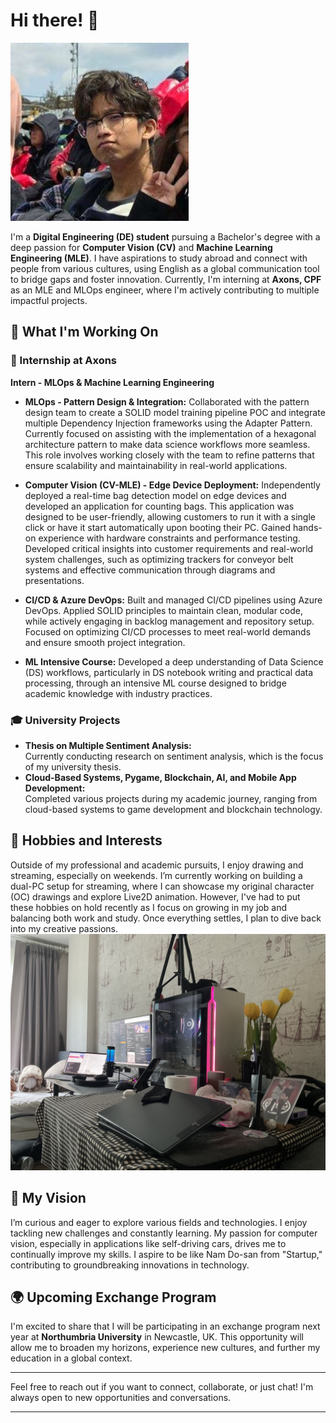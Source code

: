 # Hi there! 👋

![Profile Image](assets/profile1.jpg)

I'm a **Digital Engineering (DE) student** pursuing a Bachelor's degree with a deep passion for **Computer Vision (CV)** and **Machine Learning Engineering (MLE)**. I have aspirations to study abroad and connect with people from various cultures, using English as a global communication tool to bridge gaps and foster innovation. Currently, I'm interning at **Axons, CPF** as an MLE and MLOps engineer, where I'm actively contributing to multiple impactful projects.

## 🚀 What I'm Working On

### 🌟 Internship at Axons
**Intern - MLOps & Machine Learning Engineering**

- **MLOps - Pattern Design & Integration:** Collaborated with the pattern design team to create a SOLID model training pipeline POC and integrate multiple Dependency Injection frameworks using the Adapter Pattern. Currently focused on assisting with the implementation of a hexagonal architecture pattern to make data science workflows more seamless. This role involves working closely with the team to refine patterns that ensure scalability and maintainability in real-world applications.

- **Computer Vision (CV-MLE) - Edge Device Deployment:** Independently deployed a real-time bag detection model on edge devices and developed an application for counting bags. This application was designed to be user-friendly, allowing customers to run it with a single click or have it start automatically upon booting their PC. Gained hands-on experience with hardware constraints and performance testing. Developed critical insights into customer requirements and real-world system challenges, such as optimizing trackers for conveyor belt systems and effective communication through diagrams and presentations.

- **CI/CD & Azure DevOps:** Built and managed CI/CD pipelines using Azure DevOps. Applied SOLID principles to maintain clean, modular code, while actively engaging in backlog management and repository setup. Focused on optimizing CI/CD processes to meet real-world demands and ensure smooth project integration.

- **ML Intensive Course:** Developed a deep understanding of Data Science (DS) workflows, particularly in DS notebook writing and practical data processing, through an intensive ML course designed to bridge academic knowledge with industry practices.

### 🎓 University Projects
- **Thesis on Multiple Sentiment Analysis:**  
  Currently conducting research on sentiment analysis, which is the focus of my university thesis.
- **Cloud-Based Systems, Pygame, Blockchain, AI, and Mobile App Development:**  
  Completed various projects during my academic journey, ranging from cloud-based systems to game development and blockchain technology.

## 🎨 Hobbies and Interests
Outside of my professional and academic pursuits, I enjoy drawing and streaming, especially on weekends. I’m currently working on building a dual-PC setup for streaming, where I can showcase my original character (OC) drawings and explore Live2D animation. However, I've had to put these hobbies on hold recently as I focus on growing in my job and balancing both work and study. Once everything settles, I plan to dive back into my creative passions.
![PC Setup](assets/pc_setup.jpg)

## 🌱 My Vision
I’m curious and eager to explore various fields and technologies. I enjoy tackling new challenges and constantly learning. My passion for computer vision, especially in applications like self-driving cars, drives me to continually improve my skills. I aspire to be like Nam Do-san from "Startup," contributing to groundbreaking innovations in technology.

## 🌍 Upcoming Exchange Program
I'm excited to share that I will be participating in an exchange program next year at **Northumbria University** in Newcastle, UK. This opportunity will allow me to broaden my horizons, experience new cultures, and further my education in a global context.


---

Feel free to reach out if you want to connect, collaborate, or just chat! I'm always open to new opportunities and conversations.

---
